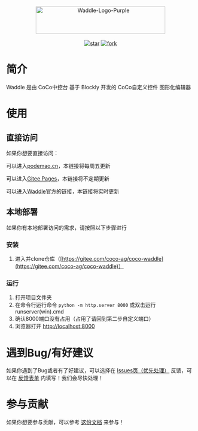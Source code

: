 <p align="center">
    <br>
    <a href="https://www.yuque.com/appcraft/waddle/index">
        <img alt="Waddle-Logo-Purple" src="https://gitee.com/coco-ag/coco-waddle/raw/master/static/img/cs.png" height="73" width="346"/>
    </a>
    <br>
    <br>
    <a href='https://gitee.com/coco-ag/coco-waddle/stargazers'><img src='https://gitee.com/coco-ag/coco-waddle/badge/star.svg?theme=white' alt='star'></img></a>
    <a href='https://gitee.com/coco-ag/coco-waddle/members'><img src='https://gitee.com/coco-ag/coco-waddle/badge/fork.svg?theme=white' alt='fork'></img></a>
    <br>
</p>

# 简介
Waddle 是由 CoCo中控台 基于 Blockly 开发的 CoCo自定义控件 图形化编辑器
# 使用
## 直接访问
如果你想要直接访问：

可以进入[podemao.cn](https://podemao.cn)，本链接将每周五更新

可以进入[Gitee Pages](https://coco-ag.gitee.io/coco-waddle)，本链接将不定期更新

可以进入[Waddle](https://waddle.coco-central.cn/)官方的链接，本链接将实时更新

## 本地部署
如果你有本地部署访问的需求，请按照以下步骤进行
### 安装
1. 进入并clone仓库（[https://gitee.com/coco-ag/coco-waddle](https://gitee.com/coco-ag/coco-waddle)）
### 运行
1. 打开项目文件夹
2. 在命令行运行命令 `python -m http.server 8000` 或双击运行 runserver(win).cmd
3. 确认8000端口没有占用（占用了请回到第二步自定义端口）
4. 浏览器打开 [http://localhost:8000](http://localhost:8000)
# 遇到Bug/有好建议
如果你遇到了Bug或者有了好建议，可以选择在 [Issues页（优先处理）](https://gitee.com/coco-ag/coco-waddle/issues) 反馈，可以在 [反馈表单](https://www.yuque.com/forms/share/21daa75d-9aac-4887-8eb9-77dd20e658ec) 内填写！我们会尽快处理！
# 参与贡献
如果你想要参与贡献，可以参考 [这份文档](https://www.yuque.com/appcraft/waddle/stc36x) 来参与！
